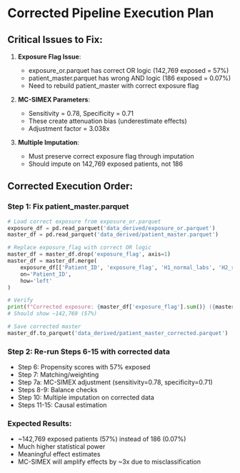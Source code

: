 # Corrected Pipeline Execution Plan

## Critical Issues to Fix:

1. **Exposure Flag Issue**: 
   - exposure_or.parquet has correct OR logic (142,769 exposed = 57%)
   - patient_master.parquet has wrong AND logic (186 exposed = 0.07%)
   - Need to rebuild patient_master with correct exposure flag

2. **MC-SIMEX Parameters**:
   - Sensitivity = 0.78, Specificity = 0.71
   - These create attenuation bias (underestimate effects)
   - Adjustment factor = 3.038x

3. **Multiple Imputation**:
   - Must preserve correct exposure flag through imputation
   - Should impute on 142,769 exposed patients, not 186

## Corrected Execution Order:

### Step 1: Fix patient_master.parquet
```python
# Load correct exposure from exposure_or.parquet
exposure_df = pd.read_parquet('data_derived/exposure_or.parquet')
master_df = pd.read_parquet('data_derived/patient_master.parquet')

# Replace exposure_flag with correct OR logic
master_df = master_df.drop('exposure_flag', axis=1)
master_df = master_df.merge(
    exposure_df[['Patient_ID', 'exposure_flag', 'H1_normal_labs', 'H2_referral_loop', 'H3_drug_persistence']],
    on='Patient_ID',
    how='left'
)

# Verify
print(f"Corrected exposure: {master_df['exposure_flag'].sum()} ({master_df['exposure_flag'].mean()*100:.1f}%)")
# Should show ~142,769 (57%)

# Save corrected master
master_df.to_parquet('data_derived/patient_master_corrected.parquet')
```

### Step 2: Re-run Steps 6-15 with corrected data
- Step 6: Propensity scores with 57% exposed
- Step 7: Matching/weighting 
- Step 7a: MC-SIMEX adjustment (sensitivity=0.78, specificity=0.71)
- Steps 8-9: Balance checks
- Step 10: Multiple imputation on corrected data
- Steps 11-15: Causal estimation

### Expected Results:
- ~142,769 exposed patients (57%) instead of 186 (0.07%)
- Much higher statistical power
- Meaningful effect estimates
- MC-SIMEX will amplify effects by ~3x due to misclassification